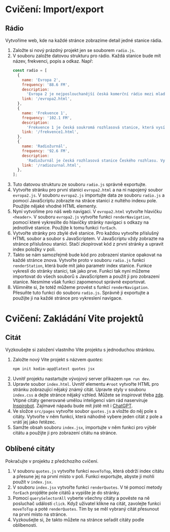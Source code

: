 # Cvičení: Import/export
## Rádio

Vytvoříme web, kde na každé stránce zobrazíme detail jedné stanice rádia.

1. Založte si nový prázdný projekt jen se souborem `radio.js`.
1. V souboru založte datovou strukturu pro rádio. Každá stanice bude mít název, frekvenci, popis a odkaz. Např:
   ```js
   const radio = [
     {
       name: 'Evropa 2',
       frequency: '88.6 FM',
       description:
         'Evropa 2 je nejposlouchanější česká komerční rádio mezi mladými posluchači. Vysílá hudbu z žebříčků, kterou si sami vybírají posluchači a nejnovější hity.',
       link: '/evropa2.html',
     },
     {
       name: 'Frekvence 1',
       frequency: '102.1 FM',
       description:
         'Frekvence 1 je česká soukromá rozhlasová stanice, která vysílá od roku 1991. Vysílá hudbu z žebříčků, kterou si sami vybírají posluchači a nejnovější hity.',
       link: '/frekvence1.html',
     },
     {
       name: 'Radiožurnál',
       frequency: '92.6 FM',
       description:
         'Radiožurnál je česká rozhlasová stanice Českého rozhlasu. Vysílá hudbu z žebříčků, kterou si sami vybírají posluchači a nejnovější hity.',
       link: '/radiozurnal.html',
     },
   ];
   ```
1. Tuto datovou strukturu ze souboru `radio.js` správně exportujte.
1. Vytvořte stránku pro první stanici `evropa2.html` a na ni napojený soubor `evropa2.js`. V souboru `evropa2.js` importujte data ze souboru `radio.js` a pomocí JavaScriptu zobrazte na stráce stanici z nultého indexu pole. Použijte nějaké vhodné HTML elementy.
1. Nyní vytvoříme pro náš web navigaci. V `evropa2.html` vytvořte hlavičku `<header>`. V souboru `evropa2.js` vytvořte funkci `renderNavigation`, pomocí které vykreslíte do hlavičky stránky navigaci s odkazy na jednotlivé stanice. Použijte k tomu funkci `forEach`.
1. Vytvořte stránky pro zbylé dvě stanice. Pro každou vytvořte příslušný HTML soubor a soubor s JavaScriptem. V JavaScriptu vždy zobrazte na stránce příslušnou stanici. Stačí zkopírovat kód z první stránky a upravit index položky v poli.
1. Takto se nám samozřejmě bude kód pro zobrazení stanice opakovat na každé stránce znova. Vytvořte proto v souboru `radio.js` funkci `renderStation`, která bude mít jako parametr index stanice. Funkce vykreslí do stránky stanici, tak jako prve. Funkci tak nyní můžeme importovat do všech souborů s JavaScriptem a použít ji pro zobrazení stanice. Nesmíme však funkci zapomenout správně exportovat.
1. Všimněte si, že totéž můžeme provést s funkcí `renderNavigation`. Přesuňte tuto funkci do souboru `radio.js`. Správně ji exportujte a použijte ji na každé stránce pro vykreslení navigace.


# Cvičení: Zakládání Vite projektů
## Citát
Vyzkoušejte si založení vlastního Vite projektu s jednoduchou stránkou.

1. Založte nový Vite projekt s názvem _quotes_:
   ```sh
   npm init kodim-app@latest quotes jsx
   ```
1. Uvnitř projektu nastartujte vývojový server příkazem `npm run dev`.
1. Upravte soubor `index.html`. Uvnitř elementu `#root` vytvořte HTML pro stránku zobrazující nějaký známý citát. Upravte styly v souboru `index.css` a dejte stránce nějaký vzhled. Můžete se inspirovat třeba [zde](assets/quote.png). Vtipné citáty generované umělou inteligencí vám rád naservíruje [Inspirobot](https://inspirobot.me). Zajímavé nápadu bude mít jistě mít i [ChatGPT](https://chat.openai.com).
1. Ve složce `src/pages` vytvořte soubor `quotes.js` a vložte do něj pole s citáty. Vytvořte v něm funkci, která náhodně vybere jeden citát z pole a vrátí jej jako řetězec.
1. Samžte obsah souboru `index.jsx`, importujte v něm funkci pro výběr citátu a použijte ji pro zobrazení citátu na stránce.

## Oblíbené citáty
Pokračujte v projektu z předchozího cvičení.

1. V souboru `quotes.js` vytvořte funkci `moveToTop`, která obdrží index citátu a přesune jej na první místo v poli. Funkci exportujte, abyste ji mohli použít v `index.jsx`.
1. V souboru `index.jsx` vytvořte funkci `renderQuotes`. V té pomocí metody `forEach` projděte pole citátů a vypište je do stránky.
1. Pomocí `querySelectorAll` vyberte všechny citáty a pověste na ně posluchač události `click`. Když uživatel klikne na citát, zavolejte funkci `moveToTop` a poté `renderQuotes`. Tím by se měl vybraný citát přesunout na první místo na stránce.
1. Vyzkoušejte si, že takto můžete na stránce seřadit citáty podle oblíbenosti.